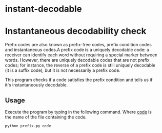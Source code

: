 # instant-decodable
# Instantaneous decodability check
Prefix codes are also known as prefix-free codes, prefix condition codes and instantaneous codes.A prefix code is a uniquely decodable code: a receiver can identify each word without requiring a special marker between words. However, there are uniquely decodable codes that are not prefix codes; for instance, the reverse of a prefix code is still uniquely decodable (it is a suffix code), but it is not necessarily a prefix code.

This program checks if a code satisfies the prefix condition and tells us if it's instantaneously decodable.

## Usage
Execute the program by typing in the following command. Where [code](code) is the name of the file containing the code.
```
python prefix.py code
```
